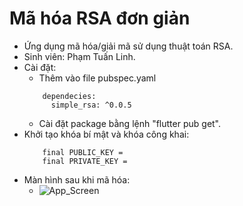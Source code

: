 # Mã hóa RSA đơn giản 

+ Ứng dụng mã hóa/giải mã sử dụng thuật toán RSA.
+ Sinh viên: Phạm Tuấn Linh.
+ Cài đặt: 
  - Thêm vào file pubspec.yaml
  ```
      dependecies:
        simple_rsa: ^0.0.5
  ```
  - Cài đặt package bằng lệnh "flutter pub get".
+ Khởi tạo khóa bí mật và khóa công khai:
  ```
      final PUBLIC_KEY =
      final PRIVATE_KEY =
  ```
+ Màn hình sau khi mã hóa:
  - ![App_Screen](https://user-images.githubusercontent.com/39037356/106857526-cbaa8180-66f2-11eb-987b-6a3d8d8b4f93.png)
 
